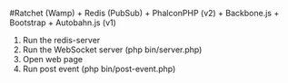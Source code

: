 #Ratchet (Wamp) + Redis (PubSub) + PhalconPHP (v2) + Backbone.js + Bootstrap + Autobahn.js (v1)

1. Run the redis-server
2. Run the WebSocket server (php bin/server.php)
3. Open web page
4. Run post event (php bin/post-event.php)
